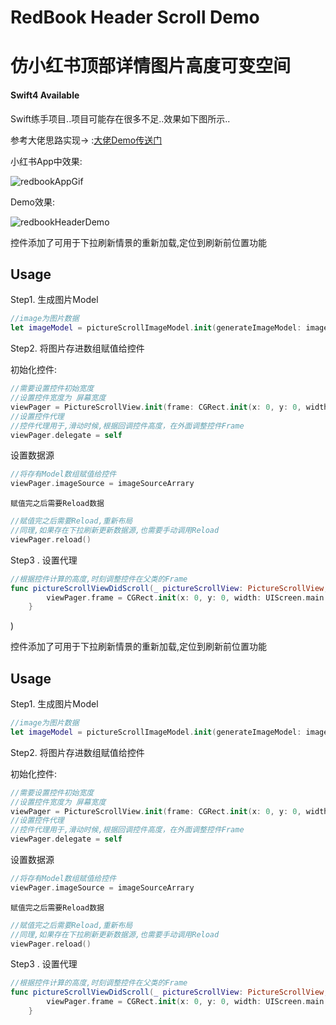 # RedBook Header Scroll Demo
# 仿小红书顶部详情图片高度可变空间


#### Swift4 Available

Swift练手项目..项目可能存在很多不足..效果如下图所示..

参考大佬思路实现-> :[大佬Demo传送门](https://github.com/wuzhantu/redbook)

小红书App中效果:

![redbookAppGif](http://okslxr2o0.bkt.clouddn.com/redbookAppGif.gif)


Demo效果: 

![redbookHeaderDemo](http://okslxr2o0.bkt.clouddn.com/redbookHeaderDemo.gif)


控件添加了可用于下拉刷新情景的重新加载,定位到刷新前位置功能


## Usage

Step1. 生成图片Model


```swift
//image为图片数据
let imageModel = pictureScrollImageModel.init(generateImageModel: image)
```

Step2. 将图片存进数组赋值给控件

初始化控件:

```swift
//需要设置控件初始宽度
//设置控件宽度为 屏幕宽度
viewPager = PictureScrollView.init(frame: CGRect.init(x: 0, y: 0, width: UIScreen.main.bounds.size.width, height: 0))
//设置控件代理
//控件代理用于,滑动时候,根据回调控件高度，在外面调整控件Frame
viewPager.delegate = self
```

设置数据源

```swift
//将存有Model数组赋值给控件
viewPager.imageSource = imageSourceArrary
```


`赋值完之后需要Reload数据`

```swift
//赋值完之后需要Reload,重新布局
//同理,如果存在下拉刷新更新数据源,也需要手动调用Reload
viewPager.reload()
```


Step3 . 设置代理

```swift
//根据控件计算的高度,时刻调整控件在父类的Frame
func pictureScrollViewDidScroll(_ pictureScrollView: PictureScrollView, contentOffset: CGPoint, pictureScrollViewSuitHeight: CGFloat) {
        viewPager.frame = CGRect.init(x: 0, y: 0, width: UIScreen.main.bounds.size.width, height: viewPager.pictureScrollViewHeight)
    }
```

)


控件添加了可用于下拉刷新情景的重新加载,定位到刷新前位置功能


## Usage

Step1. 生成图片Model


```swift
//image为图片数据
let imageModel = pictureScrollImageModel.init(generateImageModel: image)
```

Step2. 将图片存进数组赋值给控件

初始化控件:

```swift
//需要设置控件初始宽度
//设置控件宽度为 屏幕宽度
viewPager = PictureScrollView.init(frame: CGRect.init(x: 0, y: 0, width: UIScreen.main.bounds.size.width, height: 0))
//设置控件代理
//控件代理用于,滑动时候,根据回调控件高度，在外面调整控件Frame
viewPager.delegate = self
```

设置数据源

```swift
//将存有Model数组赋值给控件
viewPager.imageSource = imageSourceArrary
```


`赋值完之后需要Reload数据`

```swift
//赋值完之后需要Reload,重新布局
//同理,如果存在下拉刷新更新数据源,也需要手动调用Reload
viewPager.reload()
```


Step3 . 设置代理

```swift
//根据控件计算的高度,时刻调整控件在父类的Frame
func pictureScrollViewDidScroll(_ pictureScrollView: PictureScrollView, contentOffset: CGPoint, pictureScrollViewSuitHeight: CGFloat) {
        viewPager.frame = CGRect.init(x: 0, y: 0, width: UIScreen.main.bounds.size.width, height: viewPager.pictureScrollViewHeight)
    }
```

